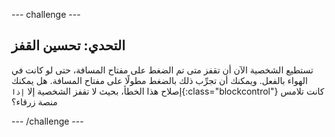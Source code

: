 --- challenge ---
## التحدي: تحسين القفز
تستطيع الشخصية الآن أن تقفز متى تم الضغط على مفتاح المسافة، حتى لو كانت في الهواء بالفعل. ويمكنك أن تجرِّب ذلك بالضغط مطولًا على مفتاح المسافة. هل يمكنك إصلاح هذا الخطأ، بحيث لا تقفز الشخصية إلا `إذا`{:class="blockcontrol"} كانت تلامس منصة زرقاء؟




--- /challenge ---